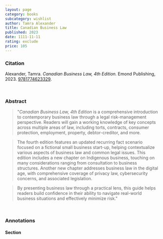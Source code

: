 ```yaml
---
layout: page
category: books
subcategory: wishlist
author: Tamra Alexander
title: Canadian Business Law
published: 2023
date: 1111-11-11
rating: exclude
price: 105
---
```


### Citation

Alexander, Tamra. *Canadian Business Law, 4th Edition.* Emond Publishing, 2023. [9781774623329](https://emond.ca/Store/Books/Canadian-Business-Law-4th-Edition).

<br>

### Abstract

> "*Canadian Business Law, 4th Edition* is a comprehensive introduction to contemporary business law through a legal risk-management perspective. Readers will gain a working knowledge of key concepts across multiple areas of law, including torts, contracts, consumer protection, employment, property, debtor-creditor, and more.

> The fourth edition features an updated recurring fact scenario focused on a fictional small business start-up, helping contextualize various aspects of business law and common legal issues. This edition includes a new chapter on Indigenous business, touching on many considerations ranging from consultation to business structures. Another new chapter addresses business law in the digital age, with comprehensive coverage of privacy law, cybersecurity concerns, and associated legislation.

> By presenting business law through a practical lens, this guide helps readers build confidence in their ability to navigate real-world business situations and effectively minimize risk."

<br>

### Annotations

#### Section

<br>
